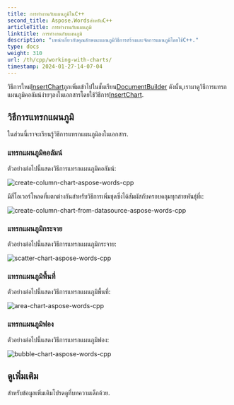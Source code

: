 ```yaml
---
title: การทำงานกับแผนภูมิในC++
second_title: Aspose.WordsสำหรับC++
articleTitle: การทำงานกับแผนภูมิ
linktitle: การทำงานกับแผนภูมิ
description: "บทนำเกี่ยวกับคุณลักษณะแผนภูมิวิธีการสร้างและจัดการแผนภูมิโดยใช้C++."
type: docs
weight: 310
url: /th/cpp/working-with-charts/
timestamp: 2024-01-27-14-07-04
---
```


วิธีการใหม่[InsertChart](https://reference.aspose.com/words/cpp/aspose.words/documentbuilder/insertchart/)ถูกเพิ่มเข้าไปในชั้นเรียน[DocumentBuilder](https://reference.aspose.com/words/cpp/aspose.words/documentbuilder/) ดังนั้น,เรามาดูวิธีการแทรกแผนภูมิคอลัมน์ง่ายๆลงในเอกสารโดยใช้วิธีการ[InsertChart](https://reference.aspose.com/words/cpp/aspose.words/documentbuilder/insertchart/).

## วิธีการแทรกแผนภูมิ

ในส่วนนี้เราจะเรียนรู้วิธีการแทรกแผนภูมิลงในเอกสาร.

### แทรกแผนภูมิคอลัมน์

ตัวอย่างต่อไปนี้แสดงวิธีการแทรกแผนภูมิคอลัมน์:

![create-column-chart-aspose-words-cpp](working-with-charts-1.png)

มีสี่โอเวอร์โหลดที่แตกต่างกันสำหรับวิธีการเพิ่มชุดซึ่งได้สัมผัสกับครอบคลุมทุกสายพันธุ์ที่เ:

![create-column-chart-from-datasource-aspose-words-cpp](working-with-charts-2.png)

### แทรกแผนภูมิกระจาย

ตัวอย่างต่อไปนี้แสดงวิธีการแทรกแผนภูมิกระจาย:

![scatter-chart-aspose-words-cpp](working-with-charts-3.png)

### แทรกแผนภูมิพื้นที่

ตัวอย่างต่อไปนี้แสดงวิธีการแทรกแผนภูมิพื้นที่:

![area-chart-aspose-words-cpp](working-with-charts-4.png)

### แทรกแผนภูมิฟอง

ตัวอย่างต่อไปนี้แสดงวิธีการแทรกแผนภูมิฟอง:

![bubble-chart-aspose-words-cpp](working-with-charts-5.png)

## ดูเพิ่มเติม

สำหรับข้อมูลเพิ่มเติมโปรดดูที่บทความเด็กด้วย.
